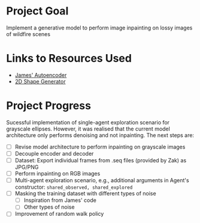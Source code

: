# Project Goal
Implement a generative model to perform image inpainting on lossy images of wildfire scenes

# Links to Resources Used
- [James' Autoencoder](https://github.com/JamesHarcourt7/autoencoder-perception)
- [2D Shape Generator](https://github.com/TimoFlesch/2D-Shape-Generator)

# Project Progress
Sucessful implementation of single-agent exploration scenario for grayscale ellipses. However, it was realised that the current model architecture only performs denoising and not inpainting. The next steps are:
- [ ] Revise model architecture to perform inpainting on grayscale images
- [ ] Decouple encoder and decoder
- [ ] Dataset: Export individual frames from .seq files (provided by Zak) as JPG/PNG
- [ ] Perform inpainting on RGB images
- [ ] Multi-agent exploration scenario, e.g., additional arguments in Agent's constructor: `shared_observed, shared_explored`
- [ ] Masking the training dataset with different types of noise
    - [ ] Inspiration from James' code
    - [ ] Other types of noise
- [ ] Improvement of random walk policy